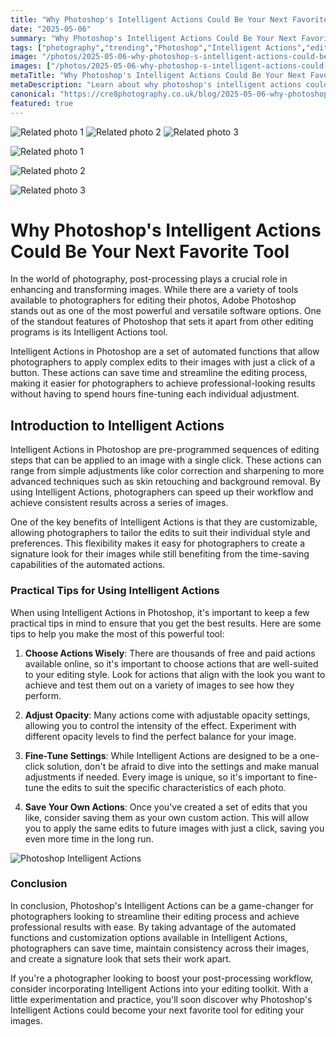 ```yaml
---
title: "Why Photoshop's Intelligent Actions Could Be Your Next Favorite Tool"
date: "2025-05-06"
summary: "Why Photoshop's Intelligent Actions Could Be Your Next Favorite Tool - A trending topic in photography."
tags: ["photography","trending","Photoshop","Intelligent Actions","editing","automation","customization","workflow","post-processing","professional results","signature look"]
image: "/photos/2025-05-06-why-photoshop-s-intelligent-actions-could-be-your-next-favorite-tool-1.jpg"
images: ["/photos/2025-05-06-why-photoshop-s-intelligent-actions-could-be-your-next-favorite-tool-1.jpg","/photos/2025-05-06-why-photoshop-s-intelligent-actions-could-be-your-next-favorite-tool-2.jpg","/photos/2025-05-06-why-photoshop-s-intelligent-actions-could-be-your-next-favorite-tool-3.jpg"]
metaTitle: "Why Photoshop's Intelligent Actions Could Be Your Next Favorite Tool | cre8 Photography"
metaDescription: "Learn about why photoshop's intelligent actions could be your next favorite tool in photography with practical tips and insights."
canonical: "https://cre8photography.co.uk/blog/2025-05-06-why-photoshop-s-intelligent-actions-could-be-your-next-favorite-tool"
featured: true
---
```


<!-- Gallery as HTML -->

<div class="grid grid-cols-1 sm:grid-cols-2 md:grid-cols-3 gap-4">
  <img src="/photos/2025-05-06-why-photoshop-s-intelligent-actions-could-be-your-next-favorite-tool-1.jpg" alt="Related photo 1" class="w-full rounded-lg" />
<img src="/photos/2025-05-06-why-photoshop-s-intelligent-actions-could-be-your-next-favorite-tool-2.jpg" alt="Related photo 2" class="w-full rounded-lg" />
<img src="/photos/2025-05-06-why-photoshop-s-intelligent-actions-could-be-your-next-favorite-tool-3.jpg" alt="Related photo 3" class="w-full rounded-lg" />
</div>


<!-- Gallery as Markdown -->
![Related photo 1](/photos/2025-05-06-why-photoshop-s-intelligent-actions-could-be-your-next-favorite-tool-1.jpg)


![Related photo 2](/photos/2025-05-06-why-photoshop-s-intelligent-actions-could-be-your-next-favorite-tool-2.jpg)


![Related photo 3](/photos/2025-05-06-why-photoshop-s-intelligent-actions-could-be-your-next-favorite-tool-3.jpg)



# Why Photoshop's Intelligent Actions Could Be Your Next Favorite Tool

In the world of photography, post-processing plays a crucial role in enhancing and transforming images. While there are a variety of tools available to photographers for editing their photos, Adobe Photoshop stands out as one of the most powerful and versatile software options. One of the standout features of Photoshop that sets it apart from other editing programs is its Intelligent Actions tool.

Intelligent Actions in Photoshop are a set of automated functions that allow photographers to apply complex edits to their images with just a click of a button. These actions can save time and streamline the editing process, making it easier for photographers to achieve professional-looking results without having to spend hours fine-tuning each individual adjustment.

## Introduction to Intelligent Actions

Intelligent Actions in Photoshop are pre-programmed sequences of editing steps that can be applied to an image with a single click. These actions can range from simple adjustments like color correction and sharpening to more advanced techniques such as skin retouching and background removal. By using Intelligent Actions, photographers can speed up their workflow and achieve consistent results across a series of images.

One of the key benefits of Intelligent Actions is that they are customizable, allowing photographers to tailor the edits to suit their individual style and preferences. This flexibility makes it easy for photographers to create a signature look for their images while still benefiting from the time-saving capabilities of the automated actions.

### Practical Tips for Using Intelligent Actions

When using Intelligent Actions in Photoshop, it's important to keep a few practical tips in mind to ensure that you get the best results. Here are some tips to help you make the most of this powerful tool:

1. **Choose Actions Wisely**: There are thousands of free and paid actions available online, so it's important to choose actions that are well-suited to your editing style. Look for actions that align with the look you want to achieve and test them out on a variety of images to see how they perform.

2. **Adjust Opacity**: Many actions come with adjustable opacity settings, allowing you to control the intensity of the effect. Experiment with different opacity levels to find the perfect balance for your image.

3. **Fine-Tune Settings**: While Intelligent Actions are designed to be a one-click solution, don't be afraid to dive into the settings and make manual adjustments if needed. Every image is unique, so it's important to fine-tune the edits to suit the specific characteristics of each photo.

4. **Save Your Own Actions**: Once you've created a set of edits that you like, consider saving them as your own custom action. This will allow you to apply the same edits to future images with just a click, saving you even more time in the long run.

![Photoshop Intelligent Actions](/path/to/image)

### Conclusion

In conclusion, Photoshop's Intelligent Actions can be a game-changer for photographers looking to streamline their editing process and achieve professional results with ease. By taking advantage of the automated functions and customization options available in Intelligent Actions, photographers can save time, maintain consistency across their images, and create a signature look that sets their work apart.

If you're a photographer looking to boost your post-processing workflow, consider incorporating Intelligent Actions into your editing toolkit. With a little experimentation and practice, you'll soon discover why Photoshop's Intelligent Actions could become your next favorite tool for editing your images.

